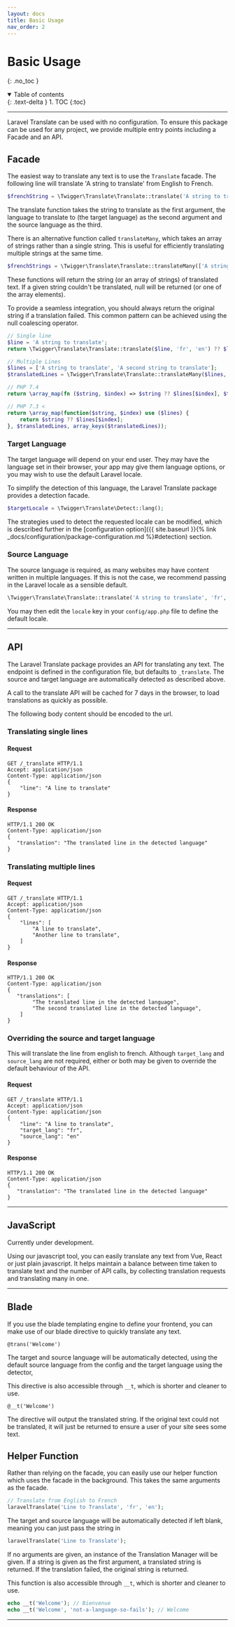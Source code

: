 ```yaml
---
layout: docs
title: Basic Usage
nav_order: 2
---
```


# Basic Usage
{: .no_toc }

<details open markdown="block">
  <summary>
    Table of contents
  </summary>
  {: .text-delta }
1. TOC
{:toc}
</details>

---

Laravel Translate can be used with no configuration. To ensure this package can be used for any project, we provide multiple entry points including a Facade and an API. 

## Facade


The easiest way to translate any text is to use the ```Translate``` facade. The following line will translate 'A string to translate' from English to French.

```php
$frenchString = \Twigger\Translate\Translate::translate('A string to translate', 'fr', 'en');
```

The translate function takes the string to translate as the first argument, the language to translate to (the target language) as the second argument and the source language as the third.

There is an alternative function called ```translateMany```, which takes an array of strings rather than a single string. This is useful for efficiently translating multiple strings at the same time.

```php
$frenchStrings = \Twigger\Translate\Translate::translateMany(['A string to translate', 'A second string to translate'], 'fr', 'en');
```

These functions will return the string (or an array of strings) of translated text. If a given string couldn't be translated, null will be returned (or one of the array elements).

To provide a seamless integration, you should always return the original string if a translation failed. This common pattern can be achieved using the null coalescing operator.

```php
// Single line
$line = 'A string to translate';
return \Twigger\Translate\Translate::translate($line, 'fr', 'en') ?? $line;

// Multiple Lines
$lines = ['A string to translate', 'A second string to translate'];
$translatedLines = \Twigger\Translate\Translate::translateMany($lines, 'fr', 'en');

// PHP 7.4
return \array_map(fn ($string, $index) => $string ?? $lines[$index], $translatedLines, array_keys($translatedLines));

// PHP 7.3 <
return \array_map(function($string, $index) use ($lines) {
    return $string ?? $lines[$index];
}, $translatedLines, array_keys($translatedLines));

```

### Target Language

The target language will depend on your end user. They may have the language set in their browser, your app may give them language options, or you may wish to use the default Laravel locale.

To simplify the detection of this language, the Laravel Translate package provides a detection facade.

```php
$targetLocale = \Twigger\Translate\Detect::lang();
```

The strategies used to detect the requested locale can be modified, which is described further in the [configuration option]({{ site.baseurl }}{% link _docs/configuration/package-configuration.md %}#detection) section.

### Source Language

The source language is required, as many websites may have content written in multiple languages. If this is not the case, we recommend passing in the Laravel locale as a sensible default.

```php
\Twigger\Translate\Translate::translate('A string to translate', 'fr', \Illuminate\Support\Facades\App::getLocale());
```

You may then edit the ```locale``` key in your ```config/app.php``` file to define the default locale.

---

## API

The Laravel Translate package provides an API for translating any text. The endpoint is defined in the configuration file, but defaults to ```_translate```. The source and target language are automatically detected as described above.

A call to the translate API will be cached for 7 days in the browser, to load translations as quickly as possible.

The following body content should be encoded to the url.

### Translating single lines

#### Request

```http
GET /_translate HTTP/1.1
Accept: application/json
Content-Type: application/json
{
    "line": "A line to translate"
}
```

#### Response

```http
HTTP/1.1 200 OK
Content-Type: application/json
{
   "translation": "The translated line in the detected language"
}
```

### Translating multiple lines

#### Request

```http
GET /_translate HTTP/1.1
Accept: application/json
Content-Type: application/json
{
    "lines": [
        "A line to translate",
        "Another line to translate",
    ]
}
```

#### Response

```http
HTTP/1.1 200 OK
Content-Type: application/json
{
   "translations": [
        "The translated line in the detected language",
        "The second translated line in the detected language",
    ]
}
```

### Overriding the source and target language

This will translate the line from english to french. Although ```target_lang``` and ```source_lang``` are not required, either or both may be given to override the default behaviour of the API.
#### Request

```http
GET /_translate HTTP/1.1
Accept: application/json
Content-Type: application/json
{
    "line": "A line to translate",
    "target_lang": "fr",
    "source_lang": "en"
}
```

#### Response

```http
HTTP/1.1 200 OK
Content-Type: application/json
{
   "translation": "The translated line in the detected language"
}
```


---

## JavaScript

Currently under development.

Using our javascript tool, you can easily translate any text from Vue, React or just plain javascript. It helps maintain a balance between time taken to translate text and the number of API calls, by collecting translation requests and translating many in one.

---

## Blade

If you use the blade templating engine to define your frontend, you can make use of our blade directive to quickly translate any text.

```blade
@trans('Welcome') 
```
The target and source language will be automatically detected, using the default source language from the config and the target language using the detector,

This directive is also accessible through ```__t```, which is shorter and cleaner to use.

```blade
@__t('Welcome')
```

The directive will output the translated string. If the original text could not be translated, it will just be returned to ensure a user of your site sees some text.

## Helper Function

Rather than relying on the facade, you can easily use our helper function which uses the facade in the background. This takes the same arguments as the facade.

```php
// Translate from English to French
laravelTranslate('Line to Translate', 'fr', 'en');
```

The target and source language will be automatically detected if left blank, meaning you can just pass the string in

```php
laravelTranslate('Line to Translate');
```

If no arguments are given, an instance of the Translation Manager will be given. If a string is given as the first argument, a translated string is returned. If the translation failed, the original string is returned.

This function is also accessible through ```__t```, which is shorter and cleaner to use.

```php
echo __t('Welcome'); // Bienvenue
echo __t('Welcome', 'not-a-language-so-fails'); // Welcome
```
---
